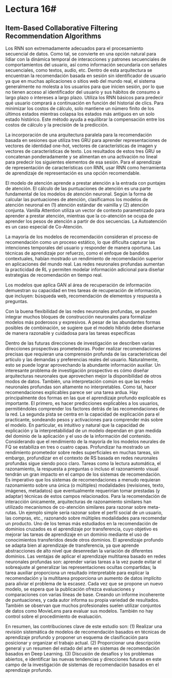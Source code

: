 # Lectura 16#

## Item-Based Collaborative Filtering Recommendation Algorithms


Los RNN son extremadamente adecuados para el procesamiento secuencial de datos. Como tal, se convierte en una opción natural para lidiar con la dinámica temporal de interacciones y patrones secuenciales de comportamientos del usuario, así como información secundaria con señales secuenciales, como textos, audio, etc. Dentro de esta arquitectura se encuentran la recomendación basada en sesión sin identificador de usuario ya que en muchas aplicaciones o sitios web del mundo real, el sistema generalmente no molesta a los usuarios para que inicien sesión, por lo que no tienen acceso al identificador del usuario y sus hábitos de consumo a largo plazo o intereses a largo plazo. Utiliza los RNN básicos para predecir qué usuario comprará a continuación en función del historial de clics. Para minimizar los costos de cálculo, solo mantiene un número finito de los últimos estados mientras colapsa los estados más antiguos en un solo estado histórico. Este método ayuda a equilibrar la compensación entre los costos de cálculo y la precisión de la predicción.

La incorporación de una arquitectura paralela para la recomendación basada en sesiones que utiliza tres GRU para aprender representaciones de vectores de identidad one-hot, vectores de características de imagen y vectores de características de texto. Los resultados de estos tres GRU se concatenan ponderadamente y se alimentan en una activación no lineal para predecir los siguientes elementos de esa sesión. Para el aprendizaje de representación de características con RNN, usar RNN como herramienta de aprendizaje de representación es una opción recomendable. 

El modelo de atención aprende a prestar atención a la entrada con puntajes de atención. El cálculo de las puntuaciones de atención es una parte fundamental de los modelos de atención neuronal. Según la forma de calcular las puntuaciones de atención, clasificamos los modelos de atención neuronal en (1) atención estándar de vainilla y (2) atención conjunta. Vanilla Attention utiliza un vector de contexto parametrizado para aprender a prestar atención, mientras que la co-atención se ocupa de aprender los pesos de atención a partir de dos secuencias. La Autoatención es un caso especial de Co-Atención.

La mayoría de los modelos de recomendación consideran el proceso de recomendación como un proceso estático, lo que dificulta capturar las intenciones temporales del usuario y responder de manera oportuna. Las técnicas de aprendizaje por refuerzo, como el enfoque de bandidos contextuales, habían mostrado un rendimiento de recomendación superior en aplicaciones del mundo real. Las redes neuronales profundas aumentan la practicidad de RL y permiten modelar información adicional para diseñar estrategias de recomendación en tiempo real.

Los modelos que aplica GAN al área de recuperación de información demuestran su capacidad en tres tareas de recuperación de información, que incluyen: búsqueda web, recomendación de elementos y respuesta a preguntas. 

Con la buena flexibilidad de las redes neuronales profundas, se pueden integrar muchos bloques de construcción neuronales para formalizar modelos más poderosos y expresivos. A pesar de las abundantes formas posibles de combinación, se sugiere que el modelo híbrido debe diseñarse de manera razonable y cuidadosa para las tareas específicas

Dentro de las futuras direcciones de investigación se describen varias direcciones prospectivas prometedoras. Poder realizar recomendaciones precisas que requieran una comprensión profunda de las características del artículo y las demandas y preferencias reales del usuario. Naturalmente, esto se puede lograr aprovechando la abundante información auxiliar. Un interesante problema de investigación prospectivo es cómo diseñar arquitecturas neuronales que aprovechen mejor la disponibilidad de otros modos de datos. 
También, una interpretación común es que las redes neuronales profundas son altamente no interpretables. Como tal, hacer recomendaciones explicables parece ser una tarea ardua. Hay principalmente dos formas en las que el aprendizaje profundo explicable es importante. El primero, es hacer predicciones explicables a los usuarios, permitiéndoles comprender los factores detrás de las recomendaciones de la red. La segunda pista se centra en la capacidad de explicación para el practicante, sondeando pesos y activaciones para comprender más sobre el modelo.
En particular, es intuitivo y natural que la capacidad de explicación y la interpretabilidad de un modelo dependan en gran medida del dominio de la aplicación y el uso de la información del contenido. Considerando que el rendimiento de la mayoría de los modelos neurales de FQ se estabiliza en tres o cuatro capas. Profundizar ha mostrado un rendimiento prometedor sobre redes superficiales en muchas tareas, sin embargo, profundizar en el contexto de RS basada en redes neuronales profundas sigue siendo poco claro.
Tareas como la lectura automática, el razonamiento, la respuesta a preguntas o incluso el razonamiento visual tendrán un gran impacto en el campo de los sistemas de recomendación. Es imperativo que los sistemas de recomendaciones a menudo requieran razonamiento sobre una única (o múltiples) modalidades (revisiones, texto, imágenes, metadatos) que eventualmente requerirían tomar prestadas (y adaptar) técnicas de estos campos relacionados. Para la recomendación de interacción únicamente, arquitecturas de razonamiento similares han utilizado mecanismos de co-atención similares para razonar sobre meta-rutas. Un ejemplo simple sería razonar sobre el perfil social de un usuario, las compras, etc., razonando sobre múltiples modalidades para recomendar un producto. Uno de los temas más estudiados en la recomendación de dominios cruzados es el aprendizaje por transferencia, cuyo objetivo es mejorar las tareas de aprendizaje en un dominio mediante el uso de conocimientos transferidos desde otros dominios. El aprendizaje profundo se adapta bien al aprendizaje de transferencia, ya que aprende abstracciones de alto nivel que desenredan la variación de diferentes dominios.
Las ventajas de aplicar el aprendizaje multitarea basado en redes neuronales profundas son: aprender varias tareas a la vez puede evitar el sobreajuste al generalizar las representaciones ocultas compartidas; la tarea auxiliar proporciona un resultado interpretable para explicar la recomendación y la multitarea proporciona un aumento de datos implícito para aliviar el problema de la escasez.
Cada vez que se propone un nuevo modelo, se espera que la publicación ofrezca evaluaciones y comparaciones con varias líneas de base. Creando un informe incoherente de puntuaciones, y cada autor informa su propia variedad de resultados. También se observan que muchos profesionales suelen utilizar conjuntos de datos como MovieLens para evaluar sus modelos. También no hay control sobre el procedimiento de evaluación.

En resumen, las contribuciones clave de este estudio son: 
(1) Realizar una revisión sistemática de modelos de recomendación basados en técnicas de aprendizaje profundo y proponer un esquema de clasificación para posicionar y organizar el trabajo actual.
(2) Proporcionar una descripción general y un resumen del estado del arte en sistemas de recomendación basados en Deep Learning.
(3) Discusión de desafíos y los problemas abiertos, e identificar las nuevas tendencias y direcciones futuras en este campo de la investigación de sistemas de recomendación basados en el aprendizaje profundo.
